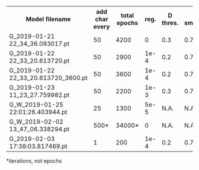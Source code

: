 <table>
<tr>
    <th>Model filename</th>
    <th>add char every</th>
    <th>total epochs</th> 
    <th>reg.</th>
    <th>D thres.</th>
    <th>label smoothing</th>
    <th>FID</th>   
</tr>

<tr>
    <td>G_2019-01-21 22_34_36.093017.pt</td> 
    <td>50</td> 
    <td>4200</td>
    <td>0</td>
    <td>0.3</td>
    <td>0.75</td>
    <td>181</td>
</tr>

<tr>
    <td>G_2019-01-22 22_33_20.613720.pt</td> 
    <td>50</td> 
    <td>2900</td>
    <td>1e-4</td>
    <td>0.2</td>
    <td>0.75</td>
    <td>127</td>   
</tr>

<tr>
    <td>G_2019-01-22 22_33_20.613720_3600.pt</td> 
    <td>50</td> 
    <td>3600</td>
    <td>1e-4</td>
    <td>0.2</td>
    <td>0.75</td>
    <td>126</td>   
</tr>

<tr>
    <td>G_2019-01-23 11_23_27.759982.pt</td> 
    <td>50</td> 
    <td>2200</td>
    <td>1e-3</td>
    <td>0.3</td>
    <td>0.75</td>
    <td>209</td>   
</tr>

<tr>
    <td>G_W_2019-01-25 22:01:26.403944.pt</td> 
    <td>25</td> 
    <td>1300</td>
    <td>5e-5</td>
    <td>N.A.</td>
    <td>N.A.</td>
    <td>213</td>   
</tr>

<tr>
    <td>G_W_2019-02-02 13_47_06.338294.pt</td> 
    <td>500*</td> 
    <td>34000*</td>
    <td>0</td>
    <td>N.A.</td>
    <td>N.A.</td>
    <td>176</td>   
</tr>

<tr>
    <td>G_2019-02-03 17:38:03.817469.pt</td> 
    <td>1</td> 
    <td>200</td>
    <td>1e-4</td>
    <td>0.2</td>
    <td>0.75</td>
    <td>185</td>   
</tr>

</table>

*iterations, not epochs